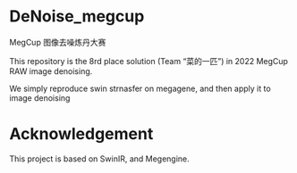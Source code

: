 # DeNoise_megcup
MegCup 图像去噪炼丹大赛

This repository is the 8rd place solution (Team “菜的一匹”) in 2022 MegCup RAW image denoising.

We simply reproduce swin strnasfer on megagene, and then apply it to image denoising

# Acknowledgement
This project is based on SwinIR, and Megengine.

